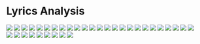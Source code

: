 # Lyrics Analysis
![](data/output/average_length_of_lyrics_per_song_per_artist.png)
![](data/output/length_lyrics_per_artist.png)
![](data/output/number_albums_per_artist.png)
![](data/output/number_of_songs_per_artist.png)
![](data/output/number_songs_and_length_lyrics_per_artist.png)
![](data/output/release_dates_all_songs.png)
![](data/output/release_dates_alligatoah.png)
![](data/output/release_dates_brkn.png)
![](data/output/release_dates_drake.png)
![](data/output/release_dates_edsheeran.png)
![](data/output/release_dates_greenday.png)
![](data/output/release_dates_johnlennon.png)
![](data/output/release_dates_leoniden.png)
![](data/output/release_dates_linkinpark.png)
![](data/output/release_dates_nena.png)
![](data/output/release_dates_rin.png)
![](data/output/release_dates_udolindenberg.png)
![](data/output/release_dates_vonwegenlisbeth.png)
![](data/output/release_dates_wolfgangpetry.png)
![](data/output/wordcloud_All.png)
![](data/output/wordcloud_Alligatoah.png)
![](data/output/wordcloud_BRKN.png)
![](data/output/wordcloud_Drake.png)
![](data/output/wordcloud_EdSheeran.png)
![](data/output/wordcloud_Greenday.png)
![](data/output/wordcloud_JohnLennon.png)
![](data/output/wordcloud_Kraftklub.png)
![](data/output/wordcloud_Leoniden.png)
![](data/output/wordcloud_LinkinPark.png)
![](data/output/wordcloud_Nena.png)
![](data/output/wordcloud_RIN.png)
![](data/output/wordcloud_UdoLindenberg.png)
![](data/output/wordcloud_VonWegenListbeth.png)
![](data/output/wordcloud_WolfgangPetry.png)

